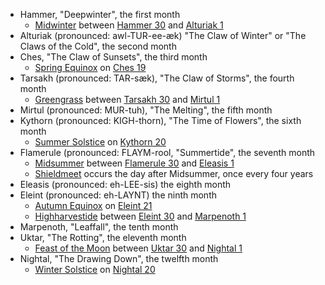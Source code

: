 - Hammer, "Deepwinter", the first month
    - [Midwinter](https://forgottenrealms.fandom.com/wiki/Midwinter "Midwinter") between [Hammer 30](https://forgottenrealms.fandom.com/wiki/Hammer_30 "Hammer 30") and [Alturiak 1](https://forgottenrealms.fandom.com/wiki/Alturiak_1 "Alturiak 1")
- Alturiak (pronounced: awl-TUR-ee-æk) "The Claw of Winter" or "The Claws of the Cold", the second month
- Ches, "The Claw of Sunsets", the third month
    - [Spring Equinox](https://forgottenrealms.fandom.com/wiki/Spring_Equinox "Spring Equinox") on [Ches 19](https://forgottenrealms.fandom.com/wiki/Ches_19 "Ches 19")
- Tarsakh (pronounced: TAR-sæk), "The Claw of Storms", the fourth month
    - [Greengrass](https://forgottenrealms.fandom.com/wiki/Greengrass "Greengrass") between [Tarsakh 30](https://forgottenrealms.fandom.com/wiki/Tarsakh_30 "Tarsakh 30") and [Mirtul 1](https://forgottenrealms.fandom.com/wiki/Mirtul_1 "Mirtul 1")
- Mirtul (pronounced: MUR-tuh), "The Melting", the fifth month
- Kythorn (pronounced: KIGH-thorn), "The Time of Flowers", the sixth month
    - [Summer Solstice](https://forgottenrealms.fandom.com/wiki/Summer_Solstice "Summer Solstice") on [Kythorn 20](https://forgottenrealms.fandom.com/wiki/Kythorn_20 "Kythorn 20")
- Flamerule (pronounced: FLAYM-rool, "Summertide", the seventh month
    - [Midsummer](https://forgottenrealms.fandom.com/wiki/Midsummer "Midsummer") between [Flamerule 30](https://forgottenrealms.fandom.com/wiki/Flamerule_30 "Flamerule 30") and [Eleasis 1](https://forgottenrealms.fandom.com/wiki/Eleasis_1 "Eleasis 1")
    - [Shieldmeet](https://forgottenrealms.fandom.com/wiki/Shieldmeet "Shieldmeet") occurs the day after Midsummer, once every four years
- Eleasis (pronounced: eh-LEE-sis) the eighth month
- Eleint (pronounced: eh-LAYNT) the ninth month
    - [Autumn Equinox](https://forgottenrealms.fandom.com/wiki/Autumn_Equinox "Autumn Equinox") on [Eleint 21](https://forgottenrealms.fandom.com/wiki/Eleint_21 "Eleint 21")
    - [Highharvestide](https://forgottenrealms.fandom.com/wiki/Highharvestide "Highharvestide") between [Eleint 30](https://forgottenrealms.fandom.com/wiki/Eleint_30 "Eleint 30") and [Marpenoth 1](https://forgottenrealms.fandom.com/wiki/Marpenoth_1 "Marpenoth 1")
- Marpenoth, "Leaffall", the tenth month
- Uktar, "The Rotting", the eleventh month
    - [Feast of the Moon](https://forgottenrealms.fandom.com/wiki/Feast_of_the_Moon "Feast of the Moon") between [Uktar 30](https://forgottenrealms.fandom.com/wiki/Uktar_30 "Uktar 30") and [Nightal 1](https://forgottenrealms.fandom.com/wiki/Nightal_1 "Nightal 1")
- Nightal, "The Drawing Down", the twelfth month
    - [Winter Solstice](https://forgottenrealms.fandom.com/wiki/Winter_Solstice "Winter Solstice") on [Nightal 20](https://forgottenrealms.fandom.com/wiki/Nightal_20 "Nightal 20")